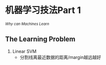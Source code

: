 # 机器学习技法Part 1   

<sub>*Why can Machines Learn*</sub>   

## The Learning Problem  
1. Linear SVM
   * 分割线离最近数据的距离/margin越远越好